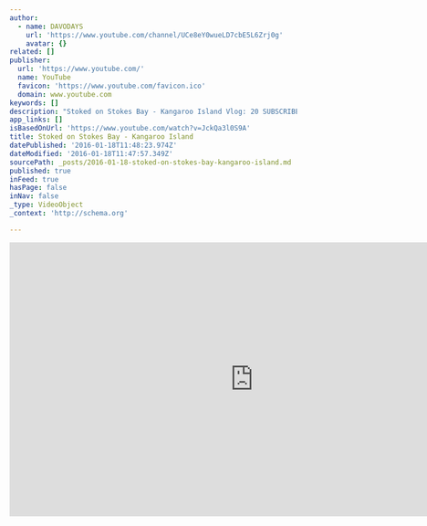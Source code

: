 ```yaml
---
author:
  - name: DAVODAYS
    url: 'https://www.youtube.com/channel/UCe8eY0wueLD7cbE5L6Zrj0g'
    avatar: {}
related: []
publisher:
  url: 'https://www.youtube.com/'
  name: YouTube
  favicon: 'https://www.youtube.com/favicon.ico'
  domain: www.youtube.com
keywords: []
description: "Stoked on Stokes Bay - Kangaroo Island Vlog: 20 SUBSCRIBE: https://www.youtube.com/channel/UCe8e... INSTAGRAM: https://instagram.com/dcfotofilm/ FACEBOOK: https://www.facebook.com/dcfotofilm TWITTER: https://twitter.com/dcfotofilm Stokes bay is one of Kangaroo Island's best kept secrets. This beach is seriously awesome, once we arrived we discovered that you had to hike through the narrow trail amongst the massive rocks to get access to the beach."
app_links: []
isBasedOnUrl: 'https://www.youtube.com/watch?v=JckQa3l0S9A'
title: Stoked on Stokes Bay - Kangaroo Island
datePublished: '2016-01-18T11:48:23.974Z'
dateModified: '2016-01-18T11:47:57.349Z'
sourcePath: _posts/2016-01-18-stoked-on-stokes-bay-kangaroo-island.md
published: true
inFeed: true
hasPage: false
inNav: false
_type: VideoObject
_context: 'http://schema.org'

---
```

<iframe src="https://cdn.embedly.com/widgets/media.html?src=https%3A%2F%2Fwww.youtube.com%2Fembed%2FJckQa3l0S9A%3Ffeature%3Doembed&amp;url=https%3A%2F%2Fwww.youtube.com%2Fwatch%3Fv%3DJckQa3l0S9A&amp;image=https%3A%2F%2Fi.ytimg.com%2Fvi%2FJckQa3l0S9A%2Fhqdefault.jpg&amp;key=b7d04c9b404c499eba89ee7072e1c4f7&amp;type=text%2Fhtml&amp;schema=youtube" width="854" height="480" scrolling="no" frameborder="0" allowfullscreen="allowfullscreen" style=""></iframe>
